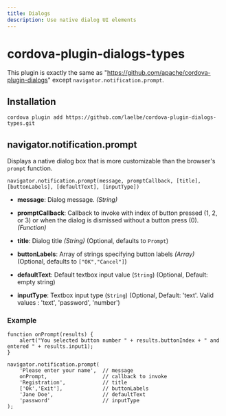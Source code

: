 ```yaml
---
title: Dialogs
description: Use native dialog UI elements
---
```



# cordova-plugin-dialogs-types

This plugin is exactly the same as "https://github.com/apache/cordova-plugin-dialogs" except `navigator.notification.prompt`.


## Installation

    cordova plugin add https://github.com/laelbe/cordova-plugin-dialogs-types.git


## navigator.notification.prompt

Displays a native dialog box that is more customizable than the browser's `prompt` function.

    navigator.notification.prompt(message, promptCallback, [title], [buttonLabels], [defaultText], [inputType])

- __message__: Dialog message. _(String)_

- __promptCallback__: Callback to invoke with index of button pressed (1, 2, or 3) or when the dialog is dismissed without a button press (0). _(Function)_

- __title__: Dialog title _(String)_ (Optional, defaults to `Prompt`)

- __buttonLabels__: Array of strings specifying button labels _(Array)_ (Optional, defaults to `["OK","Cancel"]`)

- __defaultText__: Default textbox input value (`String`) (Optional, Default: empty string)

- __inputType__: Textbox input type (`String`) (Optional, Default: 'text'. Valid values : 'text', 'password', 'number')



### Example

    function onPrompt(results) {
        alert("You selected button number " + results.buttonIndex + " and entered " + results.input1);
    }

    navigator.notification.prompt(
        'Please enter your name',  // message
        onPrompt,                  // callback to invoke
        'Registration',            // title
        ['Ok','Exit'],             // buttonLabels
        'Jane Doe',                // defaultText
        'password'                 // inputType
    );


